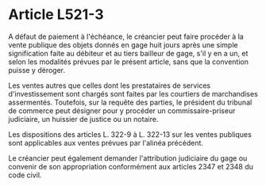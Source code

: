 # Article L521-3

A défaut de paiement à l'échéance, le créancier peut faire procéder à la vente publique des objets donnés en gage huit jours après une simple signification faite au débiteur et au tiers bailleur de gage, s'il y en a un, et selon les modalités prévues par le présent article, sans que la convention puisse y déroger.

Les ventes autres que celles dont les prestataires de services d'investissement sont chargés sont faites par les courtiers de marchandises assermentés. Toutefois, sur la requête des parties, le président du tribunal de commerce peut désigner pour y procéder un commissaire-priseur judiciaire, un huissier de justice ou un notaire.

Les dispositions des articles L. 322-9 à L. 322-13 sur les ventes publiques sont applicables aux ventes prévues par l'alinéa précédent.

Le créancier peut également demander l'attribution judiciaire du gage ou convenir de son appropriation conformément aux articles 2347 et 2348 du code civil.
